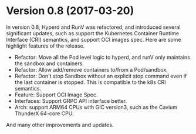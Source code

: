 # Version 0.8 (2017-03-20)

In version 0.8, Hyperd and RunV was refactored, and introduced several significant updates, such as support the Kubernetes Container Runtime Interface (CRI) semantics, and support OCI images spec. Here are some highlight features of the release.

- Refactor: Move all the Pod level logic to hyperd, and runV only maintains the sandbox and containers.
- Refactor: Allow add/remove containers to/from a Pod/sandbox.
- Refactor: Don't stop Sandbox without an explicit stop command even if the last container is stopped. This is compatible to the k8s CRI semantics.
- Feature: Support OCI Image Spec.
- Interfaces: Support GRPC API interface better.
- Arch: support ARM64 CPUs with GIC version3, such as the Cavium ThunderX 64-core CPU.

And many other improvements and updates.
